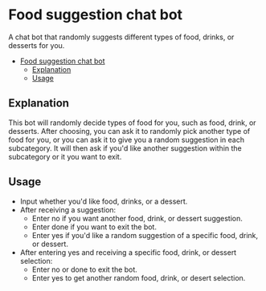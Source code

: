 # Food suggestion chat bot
A chat bot that randomly suggests different types of food, drinks, or desserts for you.

- [Food suggestion chat bot](#food-suggestion-chat-bot)
    - [Explanation](#explanation)
    - [Usage](#usage)

## Explanation
This bot will randomly decide types of food for you, such as food, drink, or desserts. After choosing, you can ask it to randomly pick another type of food for you, or you can ask it to give you a random suggestion in each subcategory. It will then ask if you'd like another suggestion within the subcategory or it you want to exit.

## Usage
* Input whether you'd like food, drinks, or a dessert.
* After receiving a suggestion:
    * Enter no if you want another food, drink, or dessert suggestion.
    * Enter done if you want to exit the bot.
    * Enter yes if you'd like a random suggestion of a specific food, drink, or dessert.
* After entering yes and receiving a specific food, drink, or dessert selection:
    * Enter no or done to exit the bot.
    * Enter yes to get another random food, drink, or desert selection.